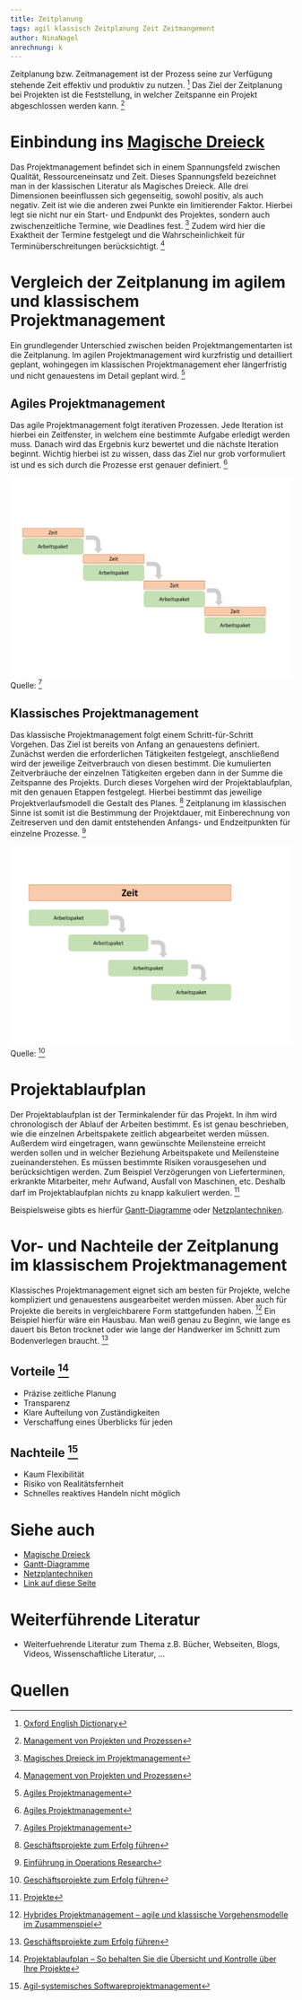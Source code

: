 ```yaml
---
title: Zeitplanung
tags: agil klassisch Zeitplanung Zeit Zeitmangement
author: NinaNagel
anrechnung: k 
---
```


Zeitplanung bzw. Zeitmanagement ist der Prozess seine zur Verfügung stehende Zeit effektiv und produktiv zu nutzen. [^1] 
Das Ziel der Zeitplanung bei Projekten ist die Feststellung, in welcher Zeitspanne ein Projekt abgeschlossen werden kann. [^2]


# Einbindung ins [Magische Dreieck](Magisches_Dreieck.md)
Das Projektmanagement befindet sich in einem Spannungsfeld zwischen Qualität, Ressourceneinsatz und Zeit. Dieses Spannungsfeld bezeichnet man in der klassischen Literatur als Magisches Dreieck. Alle drei Dimensionen beeinflussen sich gegenseitig, sowohl positiv, als auch negativ. Zeit ist wie die anderen zwei Punkte ein limitierender Faktor. Hierbei legt sie nicht nur ein Start- und Endpunkt des Projektes, sondern auch zwischenzeitliche Termine, wie Deadlines fest. [^3]
Zudem wird hier die Exaktheit der Termine festgelegt und die Wahrscheinlichkeit für Terminüberschreitungen berücksichtigt. [^2]


# Vergleich der Zeitplanung im agilem und klassischem Projektmanagement

Ein grundlegender Unterschied zwischen beiden Projektmangementarten ist die Zeitplanung. Im agilen Projektmanagement wird kurzfristig und detailliert geplant, wohingegen im klassischen Projektmanagement eher längerfristig und nicht genauestens im Detail geplant wird. [^4]

## Agiles Projektmanagement
Das agile Projektmanagement folgt iterativen Prozessen. Jede Iteration ist hierbei ein Zeitfenster, in welchem eine bestimmte Aufgabe erledigt werden muss. Danach wird das Ergebnis kurz bewertet und die nächste Iteration beginnt. Wichtig hierbei ist zu wissen, dass das Ziel nur grob vorformuliert ist und es sich durch die Prozesse erst genauer definiert. [^4]

![Zeitplanung agiles PM](/kb/Zeitplanung/agiles_PM.jpg)
Quelle: [^4]

## Klassisches Projektmanagement
Das klassische Projektmanagement folgt einem Schritt-für-Schritt Vorgehen. Das Ziel ist bereits von Anfang an genauestens definiert. Zunächst werden die erforderlichen Tätigkeiten festgelegt, anschließend wird der jeweilige Zeitverbrauch von diesen bestimmt. Die kumulierten Zeitverbräuche der einzelnen Tätigkeiten ergeben dann in der Summe die Zeitspanne des Projekts. Durch dieses Vorgehen wird der Projektablaufplan, mit den genauen Etappen festgelegt. Hierbei bestimmt das jeweilige Projektverlaufsmodell die Gestalt des Planes. [^5]
Zeitplanung im klassischen Sinne ist somit ist die Bestimmung der Projektdauer, mit Einberechnung von Zeitreserven und den damit entstehenden Anfangs- und Endzeitpunkten für einzelne Prozesse. [^6]

![Zeitplanung klassisches PM](/kb/Zeitplanung/klassisches_PM.jpg) 
Quelle: [^5]

# Projektablaufplan
Der Projektablaufplan ist der Terminkalender für das Projekt. In ihm wird chronologisch der Ablauf der Arbeiten bestimmt. Es ist genau beschrieben, wie die einzelnen Arbeitspakete zeitlich abgearbeitet werden müssen. Außerdem wird eingetragen, wann gewünschte Meilensteine erreicht werden sollen und in welcher Beziehung Arbeitspakete und Meilensteine zueinanderstehen. 
Es müssen bestimmte Risiken vorausgesehen und berücksichtigen werden. Zum Beispiel Verzögerungen von Lieferterminen, erkrankte Mitarbeiter, mehr Aufwand, Ausfall von Maschinen, etc. Deshalb darf im Projektablaufplan nichts zu knapp kalkuliert werden. [^7]

Beispielsweise gibts es hierfür [Gantt-Diagramme](Gantt_Diagramme.md) oder [Netzplantechniken](Netzplantechnik.md).

# Vor- und Nachteile der Zeitplanung im klassischem Projektmanagement
Klassisches Projektmanagement eignet sich am besten für Projekte, welche kompliziert und genauestens ausgearbeitet werden müssen. Aber auch für Projekte die bereits in vergleichbarere Form stattgefunden haben. [^8] 
Ein Beispiel hierfür wäre ein Hausbau. Man weiß genau zu Beginn, wie lange es dauert bis Beton trocknet oder wie lange der Handwerker im Schnitt zum Bodenverlegen braucht. [^5]

## Vorteile [^9]
*	Präzise zeitliche Planung
*	Transparenz
*	Klare Aufteilung von Zuständigkeiten
*	Verschaffung eines Überblicks für jeden

## Nachteile [^10]
*	Kaum Flexibilität 
*	Risiko von Realitätsfernheit 
* Schnelles reaktives Handeln nicht möglich


# Siehe auch

* [Magische Dreieck](Magisches_Dreieck.md)
* [Gantt-Diagramme](Gantt_Diagramme.md)
* [Netzplantechniken](Netzplantechnik.md)
* [Link auf diese Seite](Zeitplanung.md)

# Weiterführende Literatur

* Weiterfuehrende Literatur zum Thema z.B. Bücher, Webseiten, Blogs, Videos, Wissenschaftliche Literatur, ...

# Quellen

[^1]: [Oxford English Dictionary](https://www.oed.com/view/Entry/202100?redirectedFrom=Time+Management#eid261247456)
[^2]: [Management von Projekten und Prozessen](https://link.springer.com/content/pdf/10.1007/978-3-8348-9338-3_2.pdf)
[^3]: [Magisches Dreieck im Projektmanagement](https://www.factro.de/blog/magisches-dreieck/)
[^4]: [Agiles Projektmanagement](https://link.springer.com/content/pdf/10.1007/BF03341189.pdf)
[^5]: [Geschäftsprojekte zum Erfolg führen](https://link.springer.com/content/pdf/10.1007%2F978-3-540-72051-5.pdf)
[^6]: [Einführung in Operations Research](https://link.springer.com/content/pdf/10.1007%2F978-3-662-48216-2.pdf)
[^7]: [Projekte](https://link.springer.com/content/pdf/10.1007/978-3-8274-2240-8_4.pdf)
[^8]: [Hybrides Projektmanagement – agile und klassische Vorgehensmodelle im Zusammenspiel](https://link.springer.com/content/pdf/10.1007/BF03340857.pdf)
[^9]: [Projektablaufplan – So behalten Sie die Übersicht und Kontrolle über Ihre Projekte](https://filestage.io/de/blog/projektablaufplan/)
[^10]: [Agil-systemisches Softwareprojektmanagement](https://link.springer.com/content/pdf/10.1007%2F978-3-8349-4202-9.pdf)
